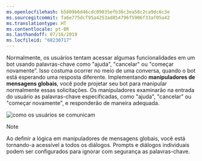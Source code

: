 ```yaml
---
ms.openlocfilehash: b5809b6d46cdc09035efb36c3ea58c2ca9dc6c3e
ms.sourcegitcommit: fa6e775dcf95a4253ad854796f5906f33af05a42
ms.translationtype: HT
ms.contentlocale: pt-BR
ms.lasthandoff: 07/16/2019
ms.locfileid: "68230717"
---
```

Normalmente, os usuários tentam acessar algumas funcionalidades em um bot usando palavras-chave como "ajuda", "cancelar" ou "começar novamente". Isso costuma ocorrer no meio de uma conversa, quando o bot está esperando uma resposta diferente. Implementando **manipuladores de mensagens globais**, você pode projetar seu bot para manipular normalmente essas solicitações.
Os manipuladores examinarão na entrada do usuário as palavras-chave especificadas, como "ajuda", "cancelar" ou "começar novamente", e responderão de maneira adequada. 

![como os usuários se comunicam](~/media/designing-bots/capabilities/trigger-actions.png)

> [!NOTE]
> Ao definir a lógica em manipuladores de mensagens globais, você está tornando-a acessível a todos os diálogos. Prompts e diálogos individuais podem ser configurados para ignorar com segurança as palavras-chave.
